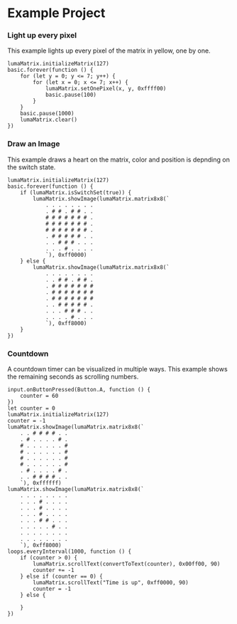 # Example Project

### Light up every pixel

This example lights up every pixel of the matrix in yellow, one by one.

```blocks
lumaMatrix.initializeMatrix(127)
basic.forever(function () {
    for (let y = 0; y <= 7; y++) {
        for (let x = 0; x <= 7; x++) {
            lumaMatrix.setOnePixel(x, y, 0xffff00)
            basic.pause(100)
        }
    }
    basic.pause(1000)
    lumaMatrix.clear()
})
```


### Draw an Image

This example draws a heart on the matrix, color and position is depnding on the switch state.

```blocks
lumaMatrix.initializeMatrix(127)
basic.forever(function () {
    if (lumaMatrix.isSwitchSet(true)) {
        lumaMatrix.showImage(lumaMatrix.matrix8x8(`
            . . . . . . . .
            . # # . # # . .
            # # # # # # # .
            # # # # # # # .
            # # # # # # # .
            . # # # # # . .
            . . # # # . . .
            . . . # . . . .
            `), 0xff0000)
    } else {
        lumaMatrix.showImage(lumaMatrix.matrix8x8(`
            . . . . . . . .
            . . # # . # # .
            . # # # # # # #
            . # # # # # # #
            . # # # # # # #
            . . # # # # # .
            . . . # # # . .
            . . . . # . . .
            `), 0xff8000)
    }
})
```

### Countdown

A countdown timer can be visualized in multiple ways. This example shows the remaining seconds as scrolling numbers.

```blocks
input.onButtonPressed(Button.A, function () {
    counter = 60
})
let counter = 0
lumaMatrix.initializeMatrix(127)
counter = -1
lumaMatrix.showImage(lumaMatrix.matrix8x8(`
    . . # # # # . .
    . # . . . . # .
    # . . . . . . #
    # . . . . . . #
    # . . . . . . #
    # . . . . . . #
    . # . . . . # .
    . . # # # # . .
    `), 0xffffff)
lumaMatrix.showImage(lumaMatrix.matrix8x8(`
    . . . . . . . .
    . . . # . . . .
    . . . # . . . .
    . . . # . . . .
    . . . # # . . .
    . . . . . # . .
    . . . . . . . .
    . . . . . . . .
    `), 0xff8000)
loops.everyInterval(1000, function () {
    if (counter > 0) {
        lumaMatrix.scrollText(convertToText(counter), 0x00ff00, 90)
        counter += -1
    } else if (counter == 0) {
        lumaMatrix.scrollText("Time is up", 0xff0000, 90)
        counter = -1
    } else {
    	
    }
})
```


<script src="https://makecode.com/gh-pages-embed.js"></script><script>makeCodeRender("https://makecode.microbit.org/", "ines-hpmm/pxt-luma-matrix");</script>
